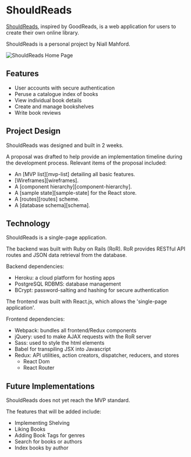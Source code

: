 # ShouldReads

[ShouldReads](https://stark-coast-59940.herokuapp.com), inspired by GoodReads, is a web application for users to create their own online library.

ShouldReads is a personal project by Niall Mahford.

![ShouldReads Home Page](https://stark-coast-59940.herokuapp.com)

## Features
- User accounts with secure authentication
- Peruse a catalogue index of books
- View individual book details
- Create and manage bookshelves
- Write book reviews

## Project Design

ShouldReads was designed and built in 2 weeks.

A proposal was drafted to help provide an implementation timeline during the development process.
Relevant items of the proposal included:
- An [MVP list][mvp-list] detailing all basic features.
- [Wireframes][wireframes].
- A [component hierarchy][component-hierarchy].
- A [sample state][sample-state] for the React store.
- A [routes][routes] scheme.
- A [database schema][schema].

## Technology

ShouldReads is a single-page application.

The backend was built with Ruby on Rails (RoR).
RoR provides RESTful API routes and JSON data retrieval from the database.

Backend dependencies:
- Heroku: a cloud platform for hosting apps
- PostgreSQL RDBMS: database management
- BCrypt: password-salting and hashing for secure authentication

The frontend was built with React.js, which allows the 'single-page application'.

Frontend dependencies:
- Webpack: bundles all frontend/Redux components
- jQuery: used to make AJAX requests with the RoR server
- Sass: used to style the html elements
- Babel for transpiling JSX into Javascript
- Redux: API utilities, action creators, dispatcher, reducers, and stores
    - React Dom
    - React Router

## Future Implementations

ShouldReads does not yet reach the MVP standard.

The features that will be added include:
- Implementing Shelving
- Liking Books
- Adding Book Tags for genres
- Search for books or authors
- Index books by author
